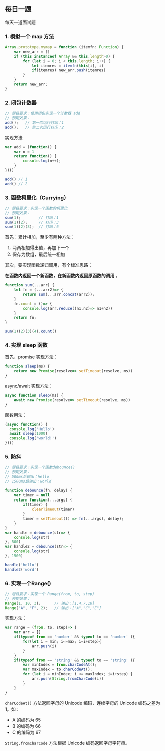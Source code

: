 ## 每日一题

每天一道面试题

### 1. 模拟一个 map 方法

```js
Array.prototype.mymap = function (itemfn: Function) {
    var new_arr = []
    if (this instanceof Array && this.length>0) {
        for (let i = 0; i < this.length; i++) {
            let itemres = itemfn(this[i], i)
            if(itemres) new_arr.push(itemres)
        }
    }
    return new_arr;
}
```

### 2. 闭包计数器

```js
// 题目要求：使用闭包实现一个计数器 add
// 预期效果：
add();   // 第一次运行打印：1
add();   // 第二次运行打印：2
```

实现方法

```js
var add = (function() {
    var n = 1
    return function() {
        console.log(n++);
    }
})()

add() // 1
add() // 2
```

### 3. 函数柯里化（Currying）

```js
// 题目要求：实现一个函数的柯里化
// 预期效果：
sum(1);        // 打印：1
sum(1)(2);     // 打印：3
sum(1)(2)(3);  // 打印：6
```

首先：累计相加，至少有两种方法：

1. 两两相加得出值，再加下一个
2. 保存为数组，最后统一相加

其次，要实现函数递归调用，有个标准思路：

**在函数内返回一个新函数，在新函数内返回原函数的调用** 。

```js
function sum(...arr) {
    let fn = (...arr2)=> {
        return sum(...arr.concat(arr2));
    }
    fn.count = ()=> {
        console.log(arr.reduce((n1,n2)=> n1+n2))
    }
    return fn;
}

sum(1)(2)(3)(4).count()
```

### 4. 实现 sleep 函数

首先，promise 实现方法：

```js
function sleep(ms) {
    return new Promise(resolve=> setTimeout(resolve, ms))
}
```

async/await 实现方法：

```js
async function sleep(ms) {
    await new Promise(resolve=> setTimeout(resolve, ms))
}
```

函数用法：

```js
(async function() {
  console.log('Hello')
  await sleep(1000)
  console.log('world!')
})()
```

### 5. 防抖

```js
// 题目要求：实现一个函数debounce()
// 预期效果：
// 500ms后输出：hello
// 1500ms后输出：world
```

```js
function debounce(fn, delay) {
    var timer = null
    return function(...args) {
        if(timer) {
            clearTimeout(timer)
        }
        timer = setTimeout(() => fn(...args), delay);
    }
}
var handle = debounce(str=> {
    console.log(str)
}, 500)
var handle2 = debounce(str=> {
    console.log(str)
}, 1500)

handle('hello')
handle2('word')

```

### 6. 实现一个Range()

```js
// 题目要求：实现一个 Range(from, to, step)
// 预期效果：
Range(1, 10, 3);      // 输出：[1,4,7,10]
Range("A", "F", 2);   // 输出：["A","C","E"]
```

实现方法：

```js
var range = (from, to, step)=> {
    var arr = []
    if(typeof from == 'number' && typeof to == 'number' ){
        for(let i = min; i<=max; i=i+step){
            arr.push(i)
        }
    }
    if(typeof from == 'string' && typeof to == 'string' ){
        var minIndex = from.charCodeAt();
        var maxIndex = to.charCodeAt();
        for (let i = minIndex; i <= maxIndex; i=i+step) {
            arr.push(String.fromCharCode(i))
        }
    }
}
```

`charCodeAt()` 方法返回字母的 Unicode 编码，连续字母的 Unicode 编码之差为 **1**。如：

- A 的编码为 65
- B 的编码为 66
- C 的编码为 67

`String.fromCharCode` 方法根据 Unicode 编码返回字母字符串。

